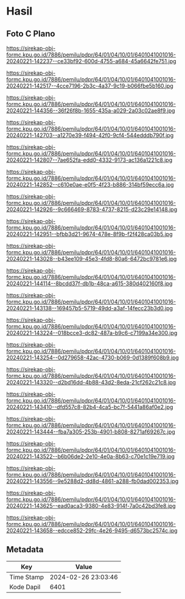 # Hasil

## Foto C Plano

https://sirekap-obj-formc.kpu.go.id/7886/pemilu/pdpr/64/01/04/10/01/6401041001016-20240221-142237--ce33bf92-600d-4755-a684-45a6642fe751.jpg

https://sirekap-obj-formc.kpu.go.id/7886/pemilu/pdpr/64/01/04/10/01/6401041001016-20240221-142517--4cce7196-2b3c-4a37-9c19-b066fbe5b160.jpg

https://sirekap-obj-formc.kpu.go.id/7886/pemilu/pdpr/64/01/04/10/01/6401041001016-20240221-144356--36f26f8b-1655-435a-a029-2a03c02ae8f9.jpg

https://sirekap-obj-formc.kpu.go.id/7886/pemilu/pdpr/64/01/04/10/01/6401041001016-20240221-142703--a1270e39-f494-42f0-9cf4-544edddb790f.jpg

https://sirekap-obj-formc.kpu.go.id/7886/pemilu/pdpr/64/01/04/10/01/6401041001016-20240221-142807--7ae652fa-edd0-4332-9173-ac136a1221c8.jpg

https://sirekap-obj-formc.kpu.go.id/7886/pemilu/pdpr/64/01/04/10/01/6401041001016-20240221-142852--c610e0ae-e0f5-4f23-b886-314bf59ecc6a.jpg

https://sirekap-obj-formc.kpu.go.id/7886/pemilu/pdpr/64/01/04/10/01/6401041001016-20240221-142926--9c666469-8783-4737-8215-d23c29e14148.jpg

https://sirekap-obj-formc.kpu.go.id/7886/pemilu/pdpr/64/01/04/10/01/6401041001016-20240221-142951--bfbb3d21-9674-478e-8f9b-f2f428ca03b5.jpg

https://sirekap-obj-formc.kpu.go.id/7886/pemilu/pdpr/64/01/04/10/01/6401041001016-20240221-143028--b43ee109-45e3-4fd8-80a6-6472bc9781e6.jpg

https://sirekap-obj-formc.kpu.go.id/7886/pemilu/pdpr/64/01/04/10/01/6401041001016-20240221-144114--8bcdd37f-db1b-48ca-a615-380d402160f8.jpg

https://sirekap-obj-formc.kpu.go.id/7886/pemilu/pdpr/64/01/04/10/01/6401041001016-20240221-143138--169457b5-5719-49dd-a3af-14fecc23b3d0.jpg

https://sirekap-obj-formc.kpu.go.id/7886/pemilu/pdpr/64/01/04/10/01/6401041001016-20240221-143224--018bcce3-dc82-487a-b9c6-c7199a34e300.jpg

https://sirekap-obj-formc.kpu.go.id/7886/pemilu/pdpr/64/01/04/10/01/6401041001016-20240221-143254--0d279658-42ac-4730-b069-0d1389f608b9.jpg

https://sirekap-obj-formc.kpu.go.id/7886/pemilu/pdpr/64/01/04/10/01/6401041001016-20240221-143320--d2bd16dd-4b88-43d2-8eda-21cf262c21c8.jpg

https://sirekap-obj-formc.kpu.go.id/7886/pemilu/pdpr/64/01/04/10/01/6401041001016-20240221-143410--dfd557c8-82b4-4ca5-bc7f-5441a86af0e2.jpg

https://sirekap-obj-formc.kpu.go.id/7886/pemilu/pdpr/64/01/04/10/01/6401041001016-20240221-143444--fba7a305-253b-4901-b808-8271af69267c.jpg

https://sirekap-obj-formc.kpu.go.id/7886/pemilu/pdpr/64/01/04/10/01/6401041001016-20240221-143522--b6b06de2-2e10-4e0a-8b63-c70e1c19e719.jpg

https://sirekap-obj-formc.kpu.go.id/7886/pemilu/pdpr/64/01/04/10/01/6401041001016-20240221-143556--9e5288d2-dd8d-4861-a288-fb0dad002353.jpg

https://sirekap-obj-formc.kpu.go.id/7886/pemilu/pdpr/64/01/04/10/01/6401041001016-20240221-143625--ead0aca3-9380-4e83-914f-7a0c42bd3fe8.jpg

https://sirekap-obj-formc.kpu.go.id/7886/pemilu/pdpr/64/01/04/10/01/6401041001016-20240221-143658--edcce852-29fc-4e26-9495-d6573bc2574c.jpg


## Metadata

| Key        | Value               |
| ---------- | ------------------- |
| Time Stamp | 2024-02-26 23:03:46 |
| Kode Dapil | 6401                |



